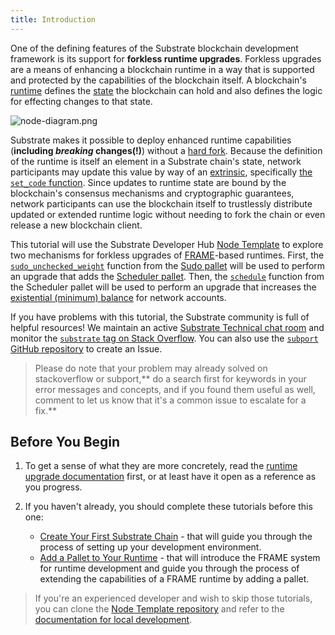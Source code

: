 ```yaml
---
title: Introduction
---
```


One of the defining features of the Substrate blockchain development framework is its support for
**forkless runtime upgrades**. Forkless upgrades are a means of enhancing a blockchain runtime in a
way that is supported and protected by the capabilities of the blockchain itself. A blockchain's
[runtime](../../knowledgebase/runtime) defines the [state](../../knowledgebase/runtime/storage) the
blockchain can hold and also defines the logic for effecting changes to that state.

![node-diagram.png](assets/tutorials/forkless-upgrade/node-diagram.png)

Substrate makes it possible to deploy enhanced runtime capabilities (**including _breaking_ changes(!)**)
without a [hard fork](../../knowledgebase/getting-started/glossary#fork). Because the definition of the
runtime is itself an element in a Substrate chain's state, network participants may update this
value by way of an [extrinsic](../../knowledgebase/learn-substrate/extrinsics), specifically
[the `set_code` function](https://substrate.dev/rustdocs/v3.0.0/frame_system/pallet/enum.Call.html#variant.set_code).
Since updates to runtime state are bound by the blockchain's consensus mechanisms and cryptographic
guarantees, network participants can use the blockchain itself to trustlessly distribute updated or
extended runtime logic without needing to fork the chain or even release a new blockchain client.

This tutorial will use the Substrate Developer Hub
[Node Template](https://github.com/substrate-developer-hub/substrate-node-template) to explore two
mechanisms for forkless upgrades of [FRAME](../../knowledgebase/runtime/frame)-based runtimes.
First, the
[`sudo_unchecked_weight`](https://substrate.dev/rustdocs/v3.0.0/pallet_sudo/enum.Call.html#variant.sudo_unchecked_weight)
function from the [Sudo pallet](../../knowledgebase/runtime/frame#sudo) will be used to perform an
upgrade that adds the [Scheduler pallet](../../knowledgebase/runtime/frame#scheduler). Then, the
[`schedule`](https://substrate.dev/rustdocs/v3.0.0/pallet_scheduler/enum.Call.html#variant.schedule)
function from the Scheduler pallet will be used to perform an upgrade that increases the
[existential (minimum) balance](../../knowledgebase/getting-started/glossary#existential-deposit)
for network accounts.

If you have problems with this tutorial, the Substrate community is full of helpful resources! We
maintain an active
[Substrate Technical chat room](https://matrix.to/#/#substrate-technical:matrix.org) and
monitor the
[`substrate` tag on Stack Overflow](https://stackoverflow.com/questions/tagged/substrate). You can
also use the [`subport` GitHub repository](https://github.com/paritytech/subport/issues/new) to
create an Issue.

> Please do note that your problem may already solved on stackoverflow or subport,**
> do a search first for keywords in your error messages and concepts, and if you found them useful
> as well, comment to let us know that it's a common issue to escalate for a fix.**

## Before You Begin

1. To get a sense of what they are more concretely, read the
[runtime upgrade documentation](../../knowledgebase/runtime/upgrades) first, or at least have
it open as a reference as you progress.

2. If you haven't already, you should complete these tutorials before this one:
    - [Create Your First Substrate Chain](../../tutorials/create-your-first-substrate-chain/) -
    that will guide you through the process of setting up your development environment.
    - [Add a Pallet to Your Runtime](../../tutorials/add-a-pallet) - that will introduce the
    FRAME system for runtime development and guide you through the process of extending the
    capabilities of a FRAME runtime by adding a pallet.

> If you're an experienced developer and wish to skip those
> tutorials, you can clone the
> [Node Template repository](https://github.com/substrate-developer-hub/substrate-node-template) and
> refer to the
> [documentation for local development](https://github.com/substrate-developer-hub/substrate-node-template#getting-started).
